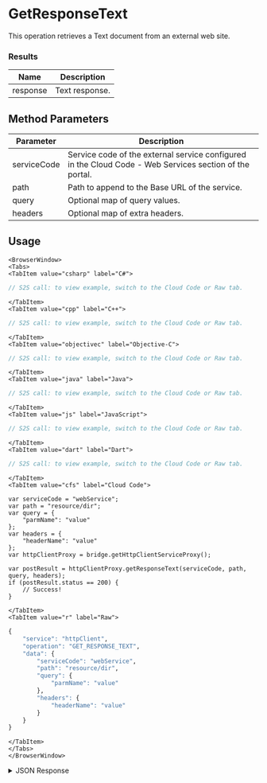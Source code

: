# GetResponseText

This operation retrieves a Text document from an external web site.

### Results

| Name     | Description    |
| -------- | -------------- |
| response | Text response. |

<PartialServop service_name="httpClient" operation_name="GET_RESPONSE_TEXT" />

## Method Parameters

| Parameter   | Description                                                                                             |
| ----------- | ------------------------------------------------------------------------------------------------------- |
| serviceCode | Service code of the external service configured in the Cloud Code - Web Services section of the portal. |
| path        | Path to append to the Base URL of the service.                                                          |
| query       | Optional map of query values.                                                                           |
| headers     | Optional map of extra headers.                                                                          |

## Usage

```mdx-code-block
<BrowserWindow>
<Tabs>
<TabItem value="csharp" label="C#">
```

```csharp
// S2S call: to view example, switch to the Cloud Code or Raw tab.
```

```mdx-code-block
</TabItem>
<TabItem value="cpp" label="C++">
```

```cpp
// S2S call: to view example, switch to the Cloud Code or Raw tab.
```

```mdx-code-block
</TabItem>
<TabItem value="objectivec" label="Objective-C">
```

```objectivec
// S2S call: to view example, switch to the Cloud Code or Raw tab.
```

```mdx-code-block
</TabItem>
<TabItem value="java" label="Java">
```

```java
// S2S call: to view example, switch to the Cloud Code or Raw tab.
```

```mdx-code-block
</TabItem>
<TabItem value="js" label="JavaScript">
```

```javascript
// S2S call: to view example, switch to the Cloud Code or Raw tab.
```

```mdx-code-block
</TabItem>
<TabItem value="dart" label="Dart">
```

```dart
// S2S call: to view example, switch to the Cloud Code or Raw tab.
```

```mdx-code-block
</TabItem>
<TabItem value="cfs" label="Cloud Code">
```

```cfscript
var serviceCode = "webService";
var path = "resource/dir";
var query = {
	"parmName": "value"
};
var headers = {
	"headerName": "value"
};
var httpClientProxy = bridge.getHttpClientServiceProxy();

var postResult = httpClientProxy.getResponseText(serviceCode, path, query, headers);
if (postResult.status == 200) {
    // Success!
}
```

```mdx-code-block
</TabItem>
<TabItem value="r" label="Raw">
```

```r
{
	"service": "httpClient",
	"operation": "GET_RESPONSE_TEXT",
	"data": {
		"serviceCode": "webService",
		"path": "resource/dir",
		"query": {
			"parmName": "value"
		},
		"headers": {
			"headerName": "value"
		}
	}
}
```

```mdx-code-block
</TabItem>
</Tabs>
</BrowserWindow>
```

<details>
<summary>JSON Response</summary>

```json
{
    "packetId": 1,
    "messageResponses": [
        {
            "status": 200,
            "data": {
                "response": "Text response"
            }
        }
    ]
}
```

</details>
